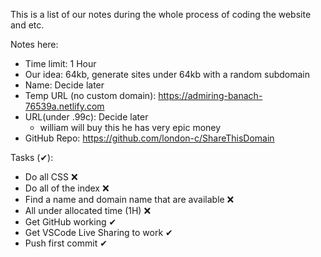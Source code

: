 This is a list of our notes during the whole process of coding the website and etc.

Notes here:
 * Time limit: 1 Hour
 * Our idea: 64kb, generate sites under 64kb with a random subdomain
 * Name: Decide later
 * Temp URL (no custom domain): https://admiring-banach-76539a.netlify.com
 * URL(under .99c): Decide later
    - william will buy this he has very epic money
 * GitHub Repo: https://github.com/london-c/ShareThisDomain

Tasks (✔):
 * Do all CSS ❌
 * Do all of the index ❌
 * Find a name and domain name that are available ❌
 * All under allocated time (1H) ❌
 * Get GitHub working ✔
 * Get VSCode Live Sharing to work ✔
 * Push first commit ✔